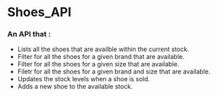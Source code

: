 # Shoes_API
### An API that :
* Lists all the shoes that are availble within the current stock.
* Filter for all the shoes for a given brand that are available.
* Filter for all the shoes for a given size that are available.
* Filetr for all the shoes for a given brand and size that are available.
* Updates the stock levels when a shoe is sold.
* Adds a new shoe to the available stock.
